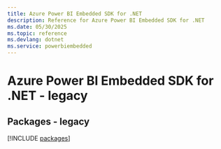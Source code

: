 ```yaml
---
title: Azure Power BI Embedded SDK for .NET
description: Reference for Azure Power BI Embedded SDK for .NET
ms.date: 05/30/2025
ms.topic: reference
ms.devlang: dotnet
ms.service: powerbiembedded
---
```

# Azure Power BI Embedded SDK for .NET - legacy
## Packages - legacy
[!INCLUDE [packages](power-bi-embedded-index.md)]